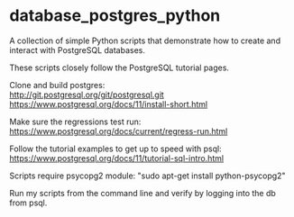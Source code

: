 # database_postgres_python
A collection of simple Python scripts that demonstrate how to create and interact with PostgreSQL databases.

These scripts closely follow the PostgreSQL tutorial pages.

Clone and build postgres:  
http://git.postgresql.org/git/postgresql.git
https://www.postgresql.org/docs/11/install-short.html

Make sure the regressions test run:
https://www.postgresql.org/docs/current/regress-run.html

Follow the tutorial examples to get up to speed with psql:
https://www.postgresql.org/docs/11/tutorial-sql-intro.html

Scripts require psycopg2 module:
"sudo apt-get install python-psycopg2"

Run my scripts from the command line and verify by logging into the db from psql.
